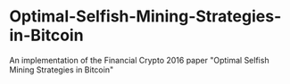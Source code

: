 # Optimal-Selfish-Mining-Strategies-in-Bitcoin
An implementation of the Financial Crypto 2016 paper "Optimal Selfish Mining Strategies in Bitcoin"
